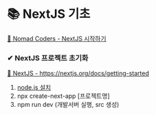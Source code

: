 # 📚 NextJS 기초
[📌 Nomad Coders - NextJS 시작하기 ](https://nomadcoders.co/nextjs-fundamentals/lobby)
<br/>

### ✔ NextJS 프로젝트 초기화
[📌 NextJS - https://nextjs.org/docs/getting-started ](https://nextjs.org/docs/getting-started)
1. [node.js 설치](https://nodejs.org/)
2. npx create-next-app [프로젝트명]
3. npm run dev (개발서버 실행, src 생성)
<br/>